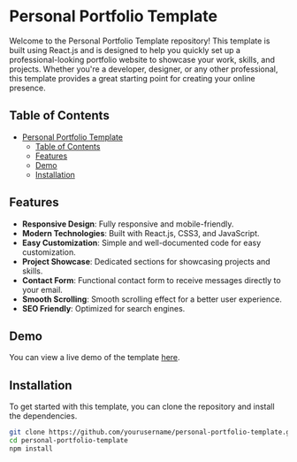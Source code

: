# Personal Portfolio Template

Welcome to the Personal Portfolio Template repository! This template is built using React.js and is designed to help you quickly set up a professional-looking portfolio website to showcase your work, skills, and projects. Whether you're a developer, designer, or any other professional, this template provides a great starting point for creating your online presence.

## Table of Contents

- [Personal Portfolio Template](#personal-portfolio-template)
  - [Table of Contents](#table-of-contents)
  - [Features](#features)
  - [Demo](#demo)
  - [Installation](#installation)

## Features

- **Responsive Design**: Fully responsive and mobile-friendly.
- **Modern Technologies**: Built with React.js, CSS3, and JavaScript.
- **Easy Customization**: Simple and well-documented code for easy customization.
- **Project Showcase**: Dedicated sections for showcasing projects and skills.
- **Contact Form**: Functional contact form to receive messages directly to your email.
- **Smooth Scrolling**: Smooth scrolling effect for a better user experience.
- **SEO Friendly**: Optimized for search engines.

## Demo

You can view a live demo of the template [here](#).

## Installation

To get started with this template, you can clone the repository and install the dependencies.

```bash
git clone https://github.com/yourusername/personal-portfolio-template.git
cd personal-portfolio-template
npm install
